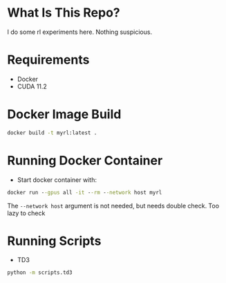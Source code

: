 # What Is This Repo?
I do some rl experiments here. Nothing suspicious.

# Requirements
- Docker
- CUDA 11.2

# Docker Image Build
```cmd
docker build -t myrl:latest .
```

# Running Docker Container
- Start docker container with: 
```cmd
docker run --gpus all -it --rm --network host myrl
```
The `--network host` argument is not needed, but needs double check. Too lazy to check

# Running Scripts
- TD3
```cmd
python -m scripts.td3
```